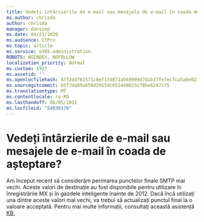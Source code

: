 ```yaml
---
title: Vedeți întârzierile de e-mail sau mesajele de e-mail în coada de așteptare?
ms.author: chrisda
author: chrisda
manager: dansimp
ms.date: 04/21/2020
ms.audience: ITPro
ms.topic: article
ms.service: o365-administration
ROBOTS: NOINDEX, NOFOLLOW
localization_priority: Normal
ms.custom: 1937
ms.assetid: ''
ms.openlocfilehash: 47f2d4f61571c8ef1fd871a568909d7dab37fe7ecfca5a8e02728e12b759ae40
ms.sourcegitcommit: b5f7da89a650d2915dc652449623c78be6247175
ms.translationtype: MT
ms.contentlocale: ro-RO
ms.lasthandoff: 08/05/2021
ms.locfileid: "54030176"
---
```

# <a name="are-you-seeing-email-delays-or-queued-mail"></a>Vedeți întârzierile de e-mail sau mesajele de e-mail în coada de așteptare?

Am început recent să considerăm perimarea punctelor finale SMTP mai vechi. Aceste valori de destinație au fost disponibile pentru utilizare în înregistrările MX și în gazdele inteligente înainte de 2012. Dacă încă utilizați una dintre aceste valori mai vechi, va trebui să actualizați punctul final la o valoare acceptată. Pentru mai multe informații, consultați această asistență [KB.](https://support.microsoft.com/help/4057301/attr35-response-code-when-mail-is-sent-to-eop-exo)
